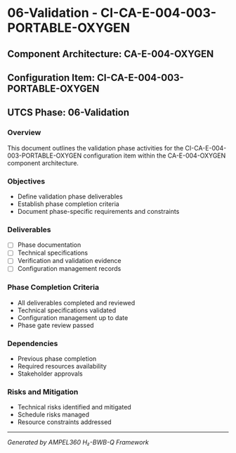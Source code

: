 # 06-Validation - CI-CA-E-004-003-PORTABLE-OXYGEN

## Component Architecture: CA-E-004-OXYGEN
## Configuration Item: CI-CA-E-004-003-PORTABLE-OXYGEN
## UTCS Phase: 06-Validation

### Overview
This document outlines the validation phase activities for the CI-CA-E-004-003-PORTABLE-OXYGEN configuration item within the CA-E-004-OXYGEN component architecture.

### Objectives
- Define validation phase deliverables
- Establish phase completion criteria
- Document phase-specific requirements and constraints

### Deliverables
- [ ] Phase documentation
- [ ] Technical specifications
- [ ] Verification and validation evidence
- [ ] Configuration management records

### Phase Completion Criteria
- All deliverables completed and reviewed
- Technical specifications validated
- Configuration management up to date
- Phase gate review passed

### Dependencies
- Previous phase completion
- Required resources availability
- Stakeholder approvals

### Risks and Mitigation
- Technical risks identified and mitigated
- Schedule risks managed
- Resource constraints addressed

---
*Generated by AMPEL360 H₂-BWB-Q Framework*

